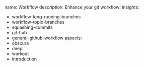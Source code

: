 name: Workflow
description: Enhance your git workflow!
insights:
  - workflow-long-running-branches
  - workflow-topic-branches
  - squashing-commits
  - git-hub
  - general-github-workflow
aspects:
  - obscura
  - deep
  - workout
  - introduction
 
